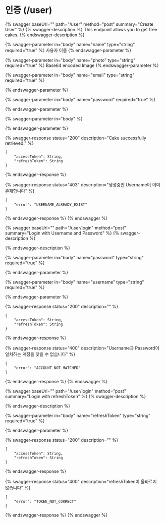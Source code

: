 # 인증 (/user)

{% swagger baseUrl="" path="/user" method="post" summary="Create User" %}
{% swagger-description %}
This endpoint allows you to get free cakes.
{% endswagger-description %}

{% swagger-parameter in="body" name="name" type="string" required="true" %}
사용자 이름
{% endswagger-parameter %}

{% swagger-parameter in="body" name="photo" type="string" required="true" %}
Base64 encoded Image
{% endswagger-parameter %}

{% swagger-parameter in="body" name="email" type="string" required="true" %}

{% endswagger-parameter %}

{% swagger-parameter in="body" name="password" required="true" %}

{% endswagger-parameter %}

{% swagger-parameter in="body" %}

{% endswagger-parameter %}

{% swagger-response status="200" description="Cake successfully retrieved." %}
```
{
    "accessToken": String,
    "refreshToken": String
}
```
{% endswagger-response %}

{% swagger-response status="403" description="생성중인 Username이 이미 존재합니다" %}
```
{
    "error": "USERNAME_ALREADY_EXIST"
}
```
{% endswagger-response %}
{% endswagger %}

{% swagger baseUrl="" path="/user/login" method="post" summary="Login with Username and Password" %}
{% swagger-description %}

{% endswagger-description %}

{% swagger-parameter in="body" name="password" type="string" required="true" %}

{% endswagger-parameter %}

{% swagger-parameter in="body" name="username" type="string" required="true" %}

{% endswagger-parameter %}

{% swagger-response status="200" description="" %}
```
{
    "accessToken": String,
    "refreshToken": String
}
```
{% endswagger-response %}

{% swagger-response status="400" description="Username과 Password이 일치하는 계정을 찾을 수 없습니다" %}
```
{
    "error": "ACCOUNT_NOT_MATCHED"
}
```
{% endswagger-response %}
{% endswagger %}

{% swagger baseUrl="" path="/user/login" method="post" summary="Login with refreshToken" %}
{% swagger-description %}

{% endswagger-description %}

{% swagger-parameter in="body" name="refreshToken" type="string" required="true" %}

{% endswagger-parameter %}

{% swagger-response status="200" description="" %}
```
{
    "accessToken": String,
    "refreshToken": String
}
```
{% endswagger-response %}

{% swagger-response status="400" description="refreshToken이 올바르지 않습니다" %}
```
{
    "error": "TOKEN_NOT_CORRECT"
}
```
{% endswagger-response %}
{% endswagger %}
